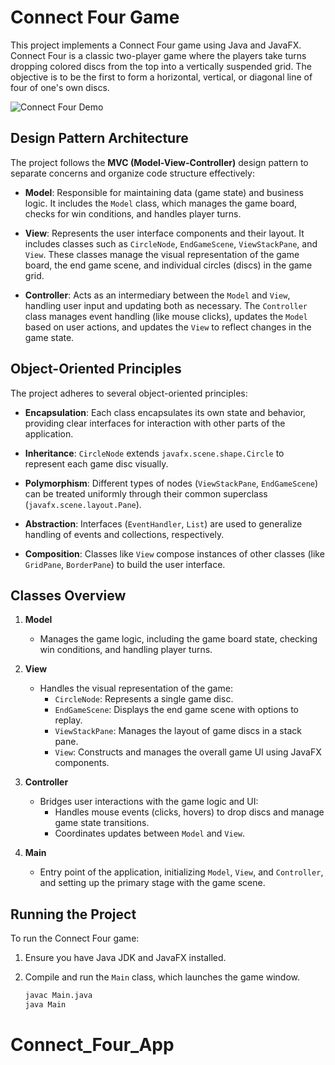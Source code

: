 # Connect Four Game

This project implements a Connect Four game using Java and JavaFX. Connect Four is a classic two-player game where the players take turns dropping colored discs from the top into a vertically suspended grid. The objective is to be the first to form a horizontal, vertical, or diagonal line of four of one's own discs.

![Connect Four Demo](https://raw.githubusercontent.com/yohancho316/Connect_Four_App/main/src/demo/connector_four_demo.gif)

## Design Pattern Architecture

The project follows the **MVC (Model-View-Controller)** design pattern to separate concerns and organize code structure effectively:

- **Model**: Responsible for maintaining data (game state) and business logic. It includes the `Model` class, which manages the game board, checks for win conditions, and handles player turns.

- **View**: Represents the user interface components and their layout. It includes classes such as `CircleNode`, `EndGameScene`, `ViewStackPane`, and `View`. These classes manage the visual representation of the game board, the end game scene, and individual circles (discs) in the game grid.

- **Controller**: Acts as an intermediary between the `Model` and `View`, handling user input and updating both as necessary. The `Controller` class manages event handling (like mouse clicks), updates the `Model` based on user actions, and updates the `View` to reflect changes in the game state.

## Object-Oriented Principles

The project adheres to several object-oriented principles:

- **Encapsulation**: Each class encapsulates its own state and behavior, providing clear interfaces for interaction with other parts of the application.

- **Inheritance**: `CircleNode` extends `javafx.scene.shape.Circle` to represent each game disc visually.

- **Polymorphism**: Different types of nodes (`ViewStackPane`, `EndGameScene`) can be treated uniformly through their common superclass (`javafx.scene.layout.Pane`).

- **Abstraction**: Interfaces (`EventHandler`, `List`) are used to generalize handling of events and collections, respectively.

- **Composition**: Classes like `View` compose instances of other classes (like `GridPane`, `BorderPane`) to build the user interface.

## Classes Overview

1. **Model**
   - Manages the game logic, including the game board state, checking win conditions, and handling player turns.

2. **View**
   - Handles the visual representation of the game:
     - `CircleNode`: Represents a single game disc.
     - `EndGameScene`: Displays the end game scene with options to replay.
     - `ViewStackPane`: Manages the layout of game discs in a stack pane.
     - `View`: Constructs and manages the overall game UI using JavaFX components.

3. **Controller**
   - Bridges user interactions with the game logic and UI:
     - Handles mouse events (clicks, hovers) to drop discs and manage game state transitions.
     - Coordinates updates between `Model` and `View`.

4. **Main**
   - Entry point of the application, initializing `Model`, `View`, and `Controller`, and setting up the primary stage with the game scene.

## Running the Project

To run the Connect Four game:

1. Ensure you have Java JDK and JavaFX installed.
2. Compile and run the `Main` class, which launches the game window.

   ```bash
   javac Main.java
   java Main
# Connect_Four_App
